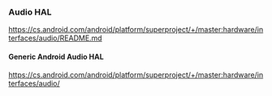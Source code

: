 ### Audio HAL
https://cs.android.com/android/platform/superproject/+/master:hardware/interfaces/audio/README.md

#### Generic Android Audio HAL
https://cs.android.com/android/platform/superproject/+/master:hardware/interfaces/audio/


